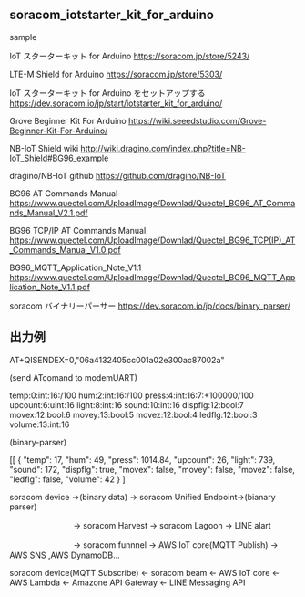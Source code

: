 ## soracom_iotstarter_kit_for_arduino 

sample 

IoT スターターキット for Arduino
https://soracom.jp/store/5243/

LTE-M Shield for Arduino
https://soracom.jp/store/5303/

IoT スターターキット for Arduino をセットアップする
https://dev.soracom.io/jp/start/iotstarter_kit_for_arduino/

Grove Beginner Kit For Arduino
https://wiki.seeedstudio.com/Grove-Beginner-Kit-For-Arduino/

NB-IoT Shield wiki
http://wiki.dragino.com/index.php?title=NB-IoT_Shield#BG96_example

dragino/NB-IoT github
https://github.com/dragino/NB-IoT

BG96 AT Commands Manual
https://www.quectel.com/UploadImage/Downlad/Quectel_BG96_AT_Commands_Manual_V2.1.pdf

BG96 TCP/IP AT Commands Manual
https://www.quectel.com/UploadImage/Downlad/Quectel_BG96_TCP(IP)_AT_Commands_Manual_V1.0.pdf

BG96_MQTT_Application_Note_V1.1
https://www.quectel.com/UploadImage/Downlad/Quectel_BG96_MQTT_Application_Note_V1.1.pdf

soracom バイナリーパーサー
https://dev.soracom.io/jp/docs/binary_parser/

## 出力例

AT+QISENDEX=0,"06a4132405cc001a02e300ac87002a"

(send ATcomand to modemUART)

temp:0:int:16:/100 hum:2:int:16:/100 press:4:int:16:7:+100000/100 upcount:6:uint:16 light:8:int:16 sound:10:int:16 dispflg:12:bool:7 movex:12:bool:6 movey:13:bool:5 movez:12:bool:4 ledflg:12:bool:3 volume:13:int:16

(binary-parser)

[[
  {
    "temp": 17,
    "hum": 49,
    "press": 1014.84,
    "upcount": 26,
    "light": 739,
    "sound": 172,
    "dispflg": true,
    "movex": false,
    "movey": false,
    "movez": false,
    "ledflg": false,
    "volume": 42
  }
]

soracom device ->(binary data) -> soracom Unified Endpoint->(bianary parser)

　　　　　　　　-> soracom Harvest -> soracom Lagoon -> LINE alart

　　　　　　　　-> soracom funnnel -> AWS IoT core(MQTT Publish) -> AWS SNS ,AWS DynamoDB...

soracom device(MQTT Subscribe) <- soracom beam <- AWS IoT core <- AWS Lambda <- Amazone API Gateway <- LINE Messaging API 
